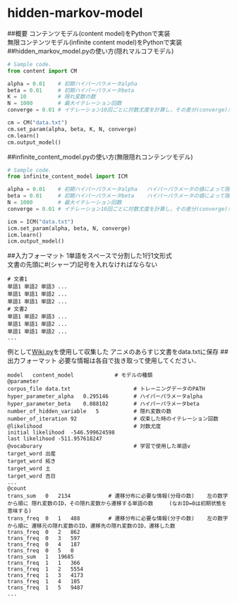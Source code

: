 # hidden-markov-model
##概要
コンテンツモデル(content model)をPythonで実装  
無限コンテンツモデル(infinite content model)をPythonで実装
##hidden_markov_model.pyの使い方(隠れマルコフモデル)
```python
# Sample code.
from content import CM

alpha = 0.01    # 初期ハイパーパラメータalpha
beta = 0.01     # 初期ハイパーパラメータbeta
K = 10          # 隠れ変数の数
N = 1000        # 最大イテレーション回数
converge = 0.01 # イテレーション10回ごとに対数尤度を計算し，その差分(converge)が小さければ学習を終了する

cm = CM("data.txt")
cm.set_param(alpha, beta, K, N, converge)
cm.learn()
cm.output_model()
```
##infinite_content_model.pyの使い方(無限隠れコンテンツモデル)
```python
# Sample code.
from infinite_content_model import ICM

alpha = 0.01    # 初期ハイパーパラメータalpha   ハイパーパラメータの値によって隠れ変数の数が変動する
beta = 0.01     # 初期ハイパーパラメータbeta    ハイパーパラメータの値によって隠れ変数の数が変動する
N = 1000        # 最大イテレーション回数
converge = 0.01 # イテレーション10回ごとに対数尤度を計算し，その差分(converge)が小さければ学習を終了する

icm = ICM("data.txt")
icm.set_param(alpha, beta, N, converge)
icm.learn()
icm.output_model()
```
##入力フォーマット
1単語をスペースで分割した1行1文形式  
文書の先頭に#(シャープ)記号を入れなければならない
```
# 文書1
単語1 単語2 単語3 ...
単語1 単語1 単語2 ...
単語1 単語1 単語2 ...
# 文書2
単語1 単語2 単語3 ...
単語1 単語1 単語2 ...
単語1 単語1 単語2 ...
...
```
例として[Wiki.py](https://github.com/KentoW/wiki)を使用して収集した アニメのあらすじ文書をdata.txtに保存
##出力フォーマット
必要な情報は各自で抜き取って使用してください．
```
model	content_model             # モデルの種類
@parameter
corpus_file	data.txt                    # トレーニングデータのPATH
hyper_parameter_alpha	0.295146        # ハイパーパラメータalpha
hyper_parameter_beta	0.088102        # ハイパーパラメータbeta
number_of_hidden_variable	5           # 隠れ変数の数
number_of_iteration	92                  # 収束した時のイテレーション回数
@likelihood                             # 対数尤度
initial likelihood	-546.599624598
last likelihood	-511.957618247
@vocaburary                             # 学習で使用した単語v
target_word	出産
target_word	拓き
target_word	土
target_word	吉日
...
@count
trans_sum	0	2134            # 遷移分布に必要な情報(分母の数)    左の数字から順に 隠れ変数のID，その隠れ変数から遷移する単語の数     (なおID=0は初期状態を意味する)
trans_freq	0	1	488         # 遷移分布に必要な情報(分子の数)    左の数字から順に 遷移元の隠れ変数のID，遷移先の隠れ変数のID，遷移した数
trans_freq	0	2	862
trans_freq	0	3	597
trans_freq	0	4	187
trans_freq	0	5	0
trans_sum	1	19685
trans_freq	1	1	366
trans_freq	1	2	5554
trans_freq	1	3	4173
trans_freq	1	4	105
trans_freq	1	5	9487
...
```
